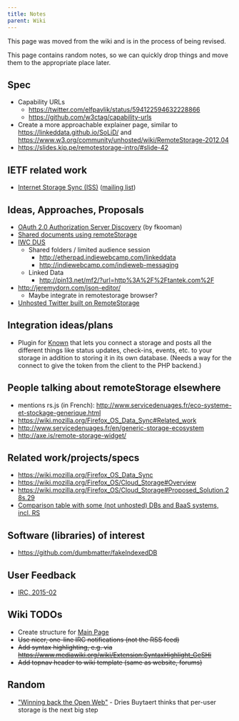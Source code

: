 ```yaml
---
title: Notes
parent: Wiki
---
```


This page was moved from the wiki and is in the process of being revised.

This page contains random notes, so we can quickly drop things and move
them to the appropriate place later.

## Spec

  - Capability URLs
      - <https://twitter.com/elfpavlik/status/594122594632228866>
      - <https://github.com/w3ctag/capability-urls>
  - Create a more approachable explainer page, similar to
    <https://linkeddata.github.io/SoLiD/> and
    <https://www.w3.org/community/unhosted/wiki/RemoteStorage-2012.04>
  - <https://slides.kip.pe/remotestorage-intro/#slide-42>

## IETF related work

  - [Internet Storage Sync
    (ISS)](https://github.com/labkode/Internet-Storage-Sync) ([mailing
    list](https://www.ietf.org/mailman/listinfo/storagesync))

## Ideas, Approaches, Proposals

  - [OAuth 2.0 Authorization Server
    Discovery](https://www.tuxed.net/fkooman/blog/as_discovery.html) (by
    fkooman)
  - [Shared documents using
    remoteStorage](https://storage.5apps.com/jjg/public/documents/notes/shared/5287FE63-2A7B-4967-9219-034BCFCC2D13)
  - [IWC DUS](http://indiewebcamp.com/2015/Germany)
      - Shared folders / limited audience session
          - <http://etherpad.indiewebcamp.com/linkeddata>
          - <http://indiewebcamp.com/indieweb-messaging>
      - Linked Data
          - <http://pin13.net/mf2/?url=http%3A%2F%2Ftantek.com%2F>
  - <http://jeremydorn.com/json-editor/>
      - Maybe integrate in remotestorage browser?
  - [Unhosted Twitter built on
    RemoteStorage](http://jjg.preposter.us/unhosted-twitter-built-on-remotestorage.html)

## Integration ideas/plans

  - Plugin for [Known](https://withknown.com/) that lets you connect a
    storage and posts all the different things like status updates,
    check-ins, events, etc. to your storage in addition to storing it in
    its own database. (Needs a way for the connect to give the token
    from the client to the PHP backend.)

## People talking about remoteStorage elsewhere

  - mentions rs.js (in French):
    <http://www.servicedenuages.fr/eco-systeme-et-stockage-generique.html>
  - <https://wiki.mozilla.org/Firefox_OS_Data_Sync#Related_work>
  - <http://www.servicedenuages.fr/en/generic-storage-ecosystem>
  - <http://axe.is/remote-storage-widget/>

## Related work/projects/specs

  - <https://wiki.mozilla.org/Firefox_OS_Data_Sync>
  - <https://wiki.mozilla.org/Firefox_OS/Cloud_Storage#Overview>
  - <https://wiki.mozilla.org/Firefox_OS/Cloud_Storage#Proposed_Solution.28s.29>
  - [Comparison table with some (not unhosted) DBs and BaaS systems,
    incl.
    RS](https://kinto.readthedocs.org/en/latest/overview.html#comparison)

## Software (libraries) of interest

  - <https://github.com/dumbmatter/fakeIndexedDB>

## User Feedback

  - [IRC, 2015-02](IRC,_2015-02 "wikilink")

## Wiki TODOs

  - Create structure for [Main Page](Main_Page "wikilink")
  - ~~Use nicer, one-line IRC notifications (not the RSS feed)~~
  - ~~Add syntax highlighting, e.g. via
    <https://www.mediawiki.org/wiki/Extension:SyntaxHighlight_GeSHi>~~
  - ~~Add topnav header to wiki template (same as website, forums)~~

## Random

  - ["Winning back the Open
    Web"](http://buytaert.net/winning-back-the-open-web) - Dries
    Buytaert thinks that per-user storage is the next big step
